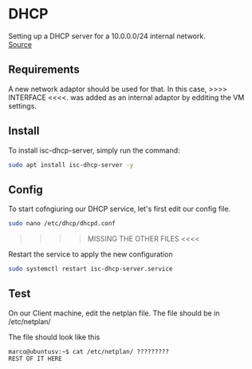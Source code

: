 # DHCP
Setting up a DHCP server for a 10.0.0.0/24 internal network. <br />
[Source](https://ubuntu.com/server/docs/how-to-install-and-configure-isc-dhcp-server)

## Requirements
A new network adaptor should be used for that. In this case, >>>> INTERFACE <<<<.  was added as an internal adaptor by edditing the VM settings.

## Install
To install isc-dhcp-server, simply run the command:
```bash
sudo apt install isc-dhcp-server -y
```

## Config
To start cofngiuring our DHCP service, let's first edit our config file.
```bash
sudo nano /etc/dhcp/dhcpd.conf
```
>>>> MISSING THE OTHER FILES <<<<

Restart the service to apply the new configuration
```bash
sudo systemctl restart isc-dhcp-server.service
```

## Test
On our Client machine, edit the netplan file. The file should be in /etc/netplan/ <br />

The file should look like this

```console
marco@ubuntusv:~$ cat /etc/netplan/ ?????????
REST OF IT HERE
```
